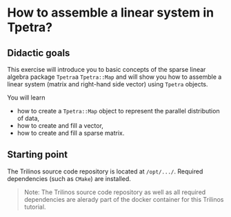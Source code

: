 # How to assemble a linear system in Tpetra?

## Didactic goals

This exercise will introduce you to basic concepts of the sparse linear algebra package `Tpetra`a `Tpetra::Map` and will show you how to assemble a linear system (matrix and right-hand side vector) using `Tpetra` objects. 

You will learn

- how to create a `Tpetra::Map` object to represent the parallel distribution of data,
- how to create and fill a vector,
- how to create and fill a sparse matrix.

## Starting point

The Trilinos source code repository is located at `/opt/.../`. Required dependencies (such as `CMake`) are installed.

> Note: The Trilinos source code repository as well as all required dependencies are alerady part of the docker container for this Trilinos tutorial.

